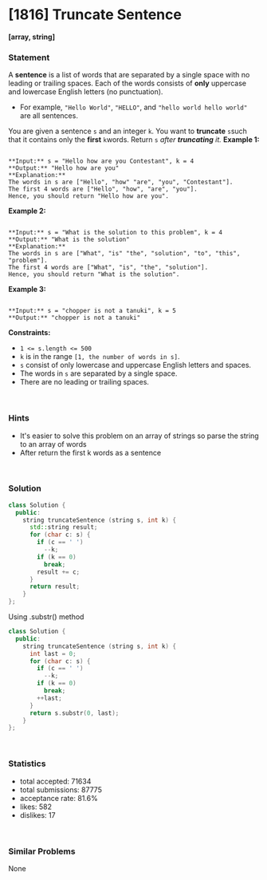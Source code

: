 # [1816] Truncate Sentence

**[array, string]**

### Statement

A **sentence** is a list of words that are separated by a single space with no leading or trailing spaces. Each of the words consists of **only** uppercase and lowercase English letters (no punctuation).

* For example, `"Hello World"`, `"HELLO"`, and `"hello world hello world"` are all sentences.



You are given a sentence `s`​​​​​​ and an integer `k`​​​​​​. You want to **truncate** `s`​​​​​​ such that it contains only the **first** `k`​​​​​​ words. Return `s`​​​​*​​ after **truncating** it.*
**Example 1:**

```

**Input:** s = "Hello how are you Contestant", k = 4
**Output:** "Hello how are you"
**Explanation:**
The words in s are ["Hello", "how" "are", "you", "Contestant"].
The first 4 words are ["Hello", "how", "are", "you"].
Hence, you should return "Hello how are you".

```

**Example 2:**

```

**Input:** s = "What is the solution to this problem", k = 4
**Output:** "What is the solution"
**Explanation:**
The words in s are ["What", "is" "the", "solution", "to", "this", "problem"].
The first 4 words are ["What", "is", "the", "solution"].
Hence, you should return "What is the solution".
```

**Example 3:**

```

**Input:** s = "chopper is not a tanuki", k = 5
**Output:** "chopper is not a tanuki"

```

**Constraints:**
* `1 <= s.length <= 500`
* `k` is in the range `[1, the number of words in s]`.
* `s` consist of only lowercase and uppercase English letters and spaces.
* The words in `s` are separated by a single space.
* There are no leading or trailing spaces.


<br>

### Hints

- It's easier to solve this problem on an array of strings so parse the string to an array of words
- After return the first k words as a sentence

<br>

### Solution

```cpp
class Solution {
  public:
    string truncateSentence (string s, int k) {
      std::string result;
      for (char c: s) {
        if (c == ' ')
          --k;
        if (k == 0)
          break;
        result += c;
      }
      return result;
    }
};
```

Using .substr() method

```cpp
class Solution {
  public:
    string truncateSentence (string s, int k) {
      int last = 0;
      for (char c: s) {
        if (c == ' ')
          --k;
        if (k == 0)
          break;
        ++last;
      }
      return s.substr(0, last);
    }
};
```

<br>

### Statistics

- total accepted: 71634
- total submissions: 87775
- acceptance rate: 81.6%
- likes: 582
- dislikes: 17

<br>

### Similar Problems

None

